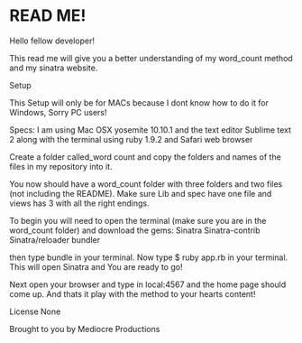 <h1>READ ME!</h1>

Hello fellow developer!

This read me will give you a better understanding of my word_count method and my sinatra website.

Setup

This Setup will only be for MACs because I dont know how to do it for Windows, Sorry PC users!

Specs:
I am using Mac OSX yosemite 10.10.1
and the text editor Sublime text 2
along with the terminal using ruby 1.9.2
and Safari web browser

Create a folder called_word count and copy the folders and names of the files in my repository into it.

You now should have a word_count folder with three folders and two files (not including the README).  Make sure Lib and spec have one file and views has 3 with all the right endings.

To begin you will need to open the terminal (make sure you are in the word_count folder)  and download the gems:
Sinatra
Sinatra-contrib
Sinatra/reloader
bundler

then type bundle in your terminal.  Now type $ ruby app.rb in your terminal.  This will open Sinatra and You are ready to go!

Next open your browser and type in local:4567 and the home page should come up.  And thats it play with the method to your hearts content!

License
None

Brought to you by
Mediocre Productions    

